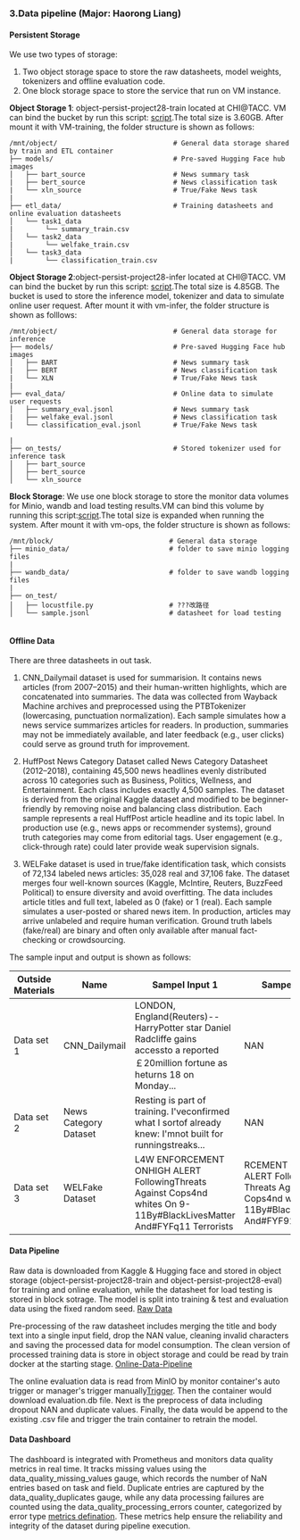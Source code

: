 ### 3.Data pipeline (Major: Haorong Liang)

#### Persistent Storage

We use two types of storage: 
1. Two object storage space to store the raw datasheets, model weights, tokenizers and offline evaluation code.
2. One block storage space to store the service that run on VM instance.

**Object Storage 1**: object-persist-project28-train located at CHI@TACC. VM can bind the bucket by run this script: [script](https://github.com/YunchiZ/ECE-GY-9183-Project/blob/main/mount_object_store_train.sh).The total size is 3.60GB. After mount it with VM-training, the folder structure is shown as follows:

   ```
   /mnt/object/                             # General data storage shared by train and ETL container
   ├── models/                              # Pre-saved Hugging Face hub images
   │   ├── bart_source                      # News summary task
   |   ├── bert_source                      # News classification task
   |   └── xln_source                       # True/Fake News task
   |
   ├── etl_data/                            # Training datasheets and online evaluation datasheets
   │   └── task1_data
   |        └── summary_train.csv
   │   └── task2_data
   |        └── welfake_train.csv
   │   └── task3_data
   |        └── classification_train.csv

   ```


**Object Storage 2**:object-persist-project28-infer located at CHI@TACC. VM can bind the bucket by run this script: [script](https://github.com/YunchiZ/ECE-GY-9183-Project/blob/main/mount_object_store_infer.sh).The total size is 4.85GB. The bucket is used to store the inference model, tokenizer and data to simulate online user request. After mount it with vm-infer, the folder structure is shown as folllows:

   ```
   /mnt/object/                             # General data storage for inference
   ├── models/                              # Pre-saved Hugging Face hub images
   │   ├── BART                             # News summary task
   |   ├── BERT                             # News classification task
   |   └── XLN                              # True/Fake News task
   |
   ├── eval_data/                           # Online data to simulate user requests
   │   ├── summary_eval.jsonl               # News summary task
   |   ├── welfake_eval.jsonl               # News classification task
   |   └── classification_eval.jsonl        # True/Fake News task

   |
   ├── on_tests/                            # Stored tokenizer used for inference task
   │   ├── bart_source
   │   ├── bert_source
   │   └── xln_source

   ```

**Block Storage**: We use one block storage to store the monitor data volumes for Minio, wandb and load testing results.VM can bind this volume by running this script:[script](https://github.com/YunchiZ/ECE-GY-9183-Project/blob/main/mount_block_store.sh).The total size is expanded when running the system. After mount it with vm-ops, the folder structure is shown as follows:

   ```
   /mnt/block/                             # General data storage 
   ├── minio_data/                         # folder to save minio logging files
   |
   ├── wandb_data/                         # folder to save wandb logging files
   |
   ├── on_test/                           
   │   ├── locustfile.py                   # ???改路径
   │   └── sample.jsonl                    # datasheet for load testing


   ```


#### Offline Data

There are three datasheets in out task. 
1. CNN_Dailymail dataset is used for summarision. It contains news articles (from 2007–2015) and their human-written highlights, which are concatenated into summaries. The data was collected from Wayback Machine archives and preprocessed using the PTBTokenizer (lowercasing, punctuation normalization). Each sample simulates how a news service summarizes articles for readers. In production, summaries may not be immediately available, and later feedback (e.g., user clicks) could serve as ground truth for improvement.

2. HuffPost News Category Dataset called News Category Datasheet (2012–2018), containing 45,500 news headlines evenly distributed across 10 categories such as Business, Politics, Wellness, and Entertainment. Each class includes exactly 4,500 samples. The dataset is derived from the original Kaggle dataset and modified to be beginner-friendly by removing noise and balancing class distribution. Each sample represents a real HuffPost article headline and its topic label. In production use (e.g., news apps or recommender systems), ground truth categories may come from editorial tags. User engagement (e.g., click-through rate) could later provide weak supervision signals.

3. WELFake dataset is used in true/fake identification task, which consists of 72,134 labeled news articles: 35,028 real and 37,106 fake. The dataset merges four well-known sources (Kaggle, McIntire, Reuters, BuzzFeed Political) to ensure diversity and avoid overfitting. The data includes article titles and full text, labeled as 0 (fake) or 1 (real). Each sample simulates a user-posted or shared news item. In production, articles may arrive unlabeled and require human verification. Ground truth labels (fake/real) are binary and often only available after manual fact-checking or crowdsourcing.

The sample input and output is shown as follows:

| Outside Materials|Name | Sampel Input 1 | Sampel Input 2 | Sample Output |
|------------------|-----|--------------|------------|---------------|
| Data set 1   | CNN_Dailymail      | LONDON, England(Reuters)-- HarryPotter star Daniel Radcliffe gains accessto a reported ￡20million fortune as heturns 18 on Monday...|NAN|Harry Potter starDaniel Radeliffe gets￡20M fortune as heturns 18 Monday... |
| Data set 2   | News Category Dataset | Resting is part of training. I'veconfirmed what I sortof already knew: I'mnot built for runningstreaks... |NAN| WILLNESS |
| Data set 3   | WELFake Dataset | L4W ENFORCEMENT ONHIGH ALERT FollowingThreats Against Cops4nd whites On 9-11By#BlackLivesMatter And#FYFq11 Terrorists|RCEMENT ON HIGH ALERT Following Threats Against Cops4nd whites On 9-11By#BlackLivesMatter And#FYF911 Terrorists | 1|

#### Data Pipeline

Raw data is downloaded from Kaggle & Hugging face and stored in object storage (object-persist-project28-train and object-persist-project28-eval) for training and online evaluation, while the datasheet for load testing is stored in block sotrage.
The model is split into training & test and evaluation data using the fixed random seed. [Raw Data](https://github.com/YunchiZ/ECE-GY-9183-Project/tree/Data-pipeline/raw_process)

Pre-processing of the raw datasheet includes merging the title and body text into a single input field, drop the NAN value, cleaning invalid characters and saving the processed data for model consumption. The clean version of processed training data is store in object storage and could be read by train docker at the starting stage. [Online-Data-Pipeline](https://github.com/YunchiZ/ECE-GY-9183-Project/blob/Data-pipeline/data_pipeline/etl_app.py)

The online evaluation data is read from MinIO by monitor container's auto trigger or manager's trigger manually[Trigger](https://github.com/YunchiZ/ECE-GY-9183-Project/blob/f49a7bfce85137d94fd3fd56e0fe6fc2301ddf98/data_pipeline/etl_app.py#L223). Then the container would download evaluation.db file. Next is the preprocess of data including dropout NAN and duplicate values. Finally, the data would be append to the existing .csv file and trigger the train container to retrain the model.

#### Data Dashboard

The dashboard is integrated with Prometheus and monitors data quality metrics in real time. It tracks missing values using the data_quality_missing_values gauge, which records the number of NaN entries based on task and field. Duplicate entries are captured by the data_quality_duplicates gauge, while any data processing failures are counted using the data_quality_processing_errors counter, categorized by error type [metrics defination](https://github.com/YunchiZ/ECE-GY-9183-Project/blob/f49a7bfce85137d94fd3fd56e0fe6fc2301ddf98/data_pipeline/etl_app.py#L28C1-L30C127).
These metrics help ensure the reliability and integrity of the dataset during pipeline execution.